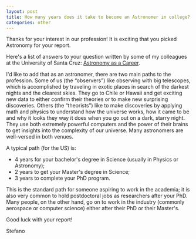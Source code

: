 ```yaml
---
layout: post
title: How many years does it take to become an Astronomer in college? Does one need a doctoral degree?
categories: other
---
```


Thanks for your interest in our profession! It is exciting that you picked Astronomy for your report.

Here's a list of answers to your question written by some of my colleagues at the University of Santa Cruz: [Astronomy as a Career](http://www.ucolick.org/~mountain/AAA/aaa_old/astronomer.html).

I'd like to add that as an astronomer, there are two main paths to the profession. Some of us (the “observers”) like observing with big telescopes, which is accomplished by traveling in exotic places in search of the darkest nights and the clearest skies. They go to Chile or Hawaii and get exciting new data to either confirm their theories or to make new surprising discoveries. Others (the “theorists”) like to make discoveries by applying math and physics to understand how the universe works, how it came to be and why it looks they way it does when you go out on a dark, starry night. They use both extremely powerful computers and the power of their brains to get insights into the complexity of our universe. Many astronomers are well-versed in both venues.

A typical path (for the US) is:

* 4 years for your bachelor's degree in Science (usually in Physics or Astronomy);
* 2 years to get your Master's degree in Science;
* 3 years to complete your PhD program.

This is the standard path for someone aspiring to work in the academia; it is also very common to hold postdoctoral jobs as researchers after your PhD. Many people, on the other hand, go on to work in the industry (commonly aerospace or computer science) either after their PhD or their Master's.

Good luck with your report!

Stefano
